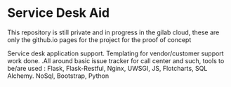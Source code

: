 Service Desk Aid
==============
This repository is still private and in progress in the gilab cloud, these are only the github.io pages for the project for the proof of concept


Service desk application support. Templating for vendor/customer support work done. .All around basic issue tracker for call center and such, tools to be/are used : Flask, Flask-Restful, Nginx, UWSGI, JS, Flotcharts, SQL Alchemy. NoSql, Bootstrap, Python 
